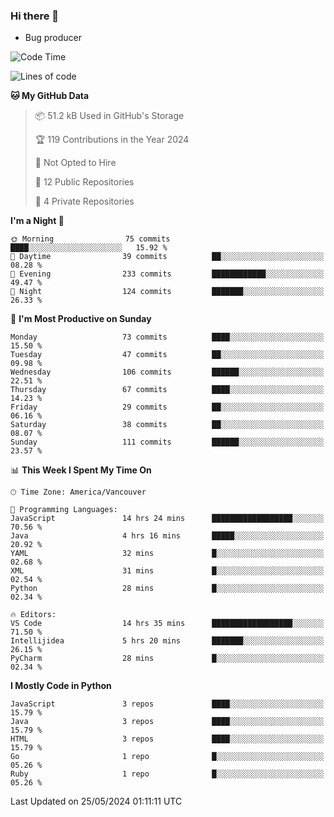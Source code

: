 ### Hi there 👋
* Bug producer


<!--START_SECTION:waka-->
![Code Time](http://img.shields.io/badge/Code%20Time-1%2C288%20hrs%2047%20mins-blue)

![Lines of code](https://img.shields.io/badge/From%20Hello%20World%20I%27ve%20Written-188.4%20thousand%20lines%20of%20code-blue)

**🐱 My GitHub Data** 

> 📦 51.2 kB Used in GitHub's Storage 
 > 
> 🏆 119 Contributions in the Year 2024
 > 
> 🚫 Not Opted to Hire
 > 
> 📜 12 Public Repositories 
 > 
> 🔑 4 Private Repositories 
 > 
**I'm a Night 🦉** 

```text
🌞 Morning                75 commits          ████░░░░░░░░░░░░░░░░░░░░░   15.92 % 
🌆 Daytime                39 commits          ██░░░░░░░░░░░░░░░░░░░░░░░   08.28 % 
🌃 Evening                233 commits         ████████████░░░░░░░░░░░░░   49.47 % 
🌙 Night                  124 commits         ███████░░░░░░░░░░░░░░░░░░   26.33 % 
```
📅 **I'm Most Productive on Sunday** 

```text
Monday                   73 commits          ████░░░░░░░░░░░░░░░░░░░░░   15.50 % 
Tuesday                  47 commits          ██░░░░░░░░░░░░░░░░░░░░░░░   09.98 % 
Wednesday                106 commits         ██████░░░░░░░░░░░░░░░░░░░   22.51 % 
Thursday                 67 commits          ████░░░░░░░░░░░░░░░░░░░░░   14.23 % 
Friday                   29 commits          ██░░░░░░░░░░░░░░░░░░░░░░░   06.16 % 
Saturday                 38 commits          ██░░░░░░░░░░░░░░░░░░░░░░░   08.07 % 
Sunday                   111 commits         ██████░░░░░░░░░░░░░░░░░░░   23.57 % 
```


📊 **This Week I Spent My Time On** 

```text
🕑︎ Time Zone: America/Vancouver

💬 Programming Languages: 
JavaScript               14 hrs 24 mins      ██████████████████░░░░░░░   70.56 % 
Java                     4 hrs 16 mins       █████░░░░░░░░░░░░░░░░░░░░   20.92 % 
YAML                     32 mins             █░░░░░░░░░░░░░░░░░░░░░░░░   02.68 % 
XML                      31 mins             █░░░░░░░░░░░░░░░░░░░░░░░░   02.54 % 
Python                   28 mins             █░░░░░░░░░░░░░░░░░░░░░░░░   02.34 % 

🔥 Editors: 
VS Code                  14 hrs 35 mins      ██████████████████░░░░░░░   71.50 % 
Intellijidea             5 hrs 20 mins       ███████░░░░░░░░░░░░░░░░░░   26.15 % 
PyCharm                  28 mins             █░░░░░░░░░░░░░░░░░░░░░░░░   02.34 % 
```

**I Mostly Code in Python** 

```text
JavaScript               3 repos             ████░░░░░░░░░░░░░░░░░░░░░   15.79 % 
Java                     3 repos             ████░░░░░░░░░░░░░░░░░░░░░   15.79 % 
HTML                     3 repos             ████░░░░░░░░░░░░░░░░░░░░░   15.79 % 
Go                       1 repo              █░░░░░░░░░░░░░░░░░░░░░░░░   05.26 % 
Ruby                     1 repo              █░░░░░░░░░░░░░░░░░░░░░░░░   05.26 % 
```




 Last Updated on 25/05/2024 01:11:11 UTC
<!--END_SECTION:waka-->
